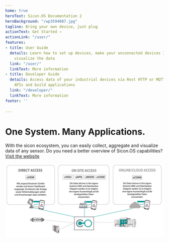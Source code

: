 ```yaml
---
home: true
heroText: Sicon.OS Documentation 2
heroBackground: "/wp3594087.jpg"
tagline: Bring your own device, just plug
actionText: Get Started →
actionLink: "/user/"
features:
- title: User Guide
  details: Learn how to set up devices, make your unconnected devices IoT ready and
    visualize the data
  link: "/user/"
  linkText: More information
- title: Developer Guide
  details: Access data of your industrial devices via Rest HTTP or MQTT/WebSocket
    APIs and build applications
  link: "/developer/"
  linkText: More information
footer: ''

---
```

# One System. Many Applications.

With the sicon ecosystem, you can easily collect, aggregate and visualize data of any sensor.
Do you need a better overview of Sicon.OS capabilities? [Visit the website](https://gps-sttutgart.de)

![](./access.jpg)